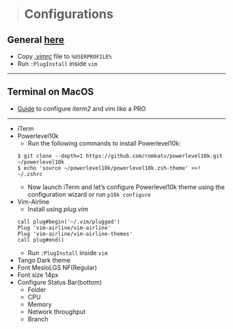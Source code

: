 > # **Configurations**

## General [here](../general-config.md)

* Copy [_.vimrc_](.vimrc) file to `%USERPROFILE%`
* Run `:PlugInstall` inside `vim`
---

## Terminal on MacOS

* [Guide](https://medium.com/@jeantimex/how-to-configure-iterm2-and-vim-like-a-pro-on-macos-e303d25d5b5c) to configure _iterm2_ and vim like a PRO
---
* iTerm
* Powerlevel10k
    * Run the following commands to install Powerlevel10k:
    ```
    $ git clone --depth=1 https://github.com/romkatv/powerlevel10k.git ~/powerlevel10k
    $ echo 'source ~/powerlevel10k/powerlevel10k.zsh-theme' >>! ~/.zshrc
    ```
    * Now launch iTerm and let’s configure Powerlevel10k theme using the configuration wizard or run `p10k configure`
* Vim-Airline
    * Install using _plug.vim_
    ```
    call plug#begin('~/.vim/plugged')
    Plug 'vim-airline/vim-airline'
    Plug 'vim-airline/vim-airline-themes'
    call plug#end()
    ```
    * Run `:PlugInstall` inside `vim`
* Tango Dark theme
* Font MesloLGS NF(Regular)
* Font size 14px
* Configure Status Bar(bottom)
    * Folder
    * CPU
    * Memory
    * Network throughput
    * Branch